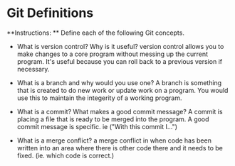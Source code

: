 # Git Definitions

**Instructions: ** Define each of the following Git concepts.

* What is version control?  Why is it useful?
version control allows you to make changes to a core program without messing up the current program. It's useful because you can roll back to a previous version if necessary.

* What is a branch and why would you use one?
A branch is something that is created to do new work or update work on a program. You would use this to maintain the integerity of a working program.

* What is a commit? What makes a good commit message?
A commit is placing a file that is ready to be merged into the program.  A good commit message is specific. ie ("With this commit I...")

* What is a merge conflict?
a merge conflict in when code has been written into an area where there is other code there and it needs to be fixed. (ie. which code is correct.)